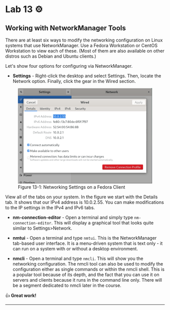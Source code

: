 # Lab 13 ⚙️

## Working with NetworkManager Tools

There are at least six ways to modify the networking configuration on Linux systems that use NetworkManager. Use a Fedora Workstation or CentOS Workstation to view each of these. (Most of them are also available on other distros such as Debian and Ubuntu clients.)

Let's show four options for configuring via NetworkManager.

- **Settings** - Right-click the desktop and select Settings. Then, locate the Network option. Finally, click the gear in the Wired section. 

<figure>
  <img src="../../images/fedora-network-settings.png" />
  <figcaption>Figure 13-1: Networking Settings on a Fedora Client</figcaption>
</figure>

View all of the tabs on your system. In the figure we start with the Details tab. It shows that our IPv4 address is 10.0.2.55. You can make modifications to the IP settings in the IPv4 and IPv6 tabs. 

- **nm-connection-editor** - Open a terminal and simply type `nm-connection-editor`. This will display a graphical tool that looks quite similar to Settings>Network. 

- **nmtui** - Open a terminal and type `nmtui`. This is the NetworkManager tab-based user interface. It is a menu-driven system that is text only - it can run on a system with or without a desktop environment. 

- **nmcli** - Open a terminal and type `nmcli`. This will show you the networking configuration. The nmcli tool can also be used to modify the configuration either as single commands or within the nmcli shell. This is a popular tool because of its depth, and the fact that you can use it on servers and clients because it runs in the command line only. There will be a segment dedicated to nmcli later in the course.

 👍 **Great work!**

---
